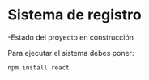 <h1> Sistema de registro </h1>


-Estado del proyecto en construcción

Para ejecutar el sistema debes poner:

```npm install react```

